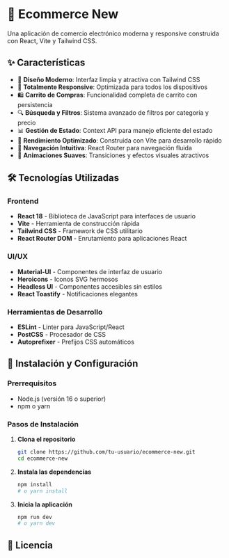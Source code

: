 # 🛒 Ecommerce New

Una aplicación de comercio electrónico moderna y responsive construida con React, Vite y Tailwind CSS.

## ✨ Características

- 🎨 **Diseño Moderno**: Interfaz limpia y atractiva con Tailwind CSS
- 📱 **Totalmente Responsive**: Optimizada para todos los dispositivos
- 🛍️ **Carrito de Compras**: Funcionalidad completa de carrito con persistencia
- 🔍 **Búsqueda y Filtros**: Sistema avanzado de filtros por categoría y precio
- 📊 **Gestión de Estado**: Context API para manejo eficiente del estado
- 🚀 **Rendimiento Optimizado**: Construida con Vite para desarrollo rápido
- 🎯 **Navegación Intuitiva**: React Router para navegación fluida
- 💫 **Animaciones Suaves**: Transiciones y efectos visuales atractivos

## 🛠️ Tecnologías Utilizadas

### Frontend

- **React 18** - Biblioteca de JavaScript para interfaces de usuario
- **Vite** - Herramienta de construcción rápida
- **Tailwind CSS** - Framework de CSS utilitario
- **React Router DOM** - Enrutamiento para aplicaciones React

### UI/UX

- **Material-UI** - Componentes de interfaz de usuario
- **Heroicons** - Iconos SVG hermosos
- **Headless UI** - Componentes accesibles sin estilos
- **React Toastify** - Notificaciones elegantes

### Herramientas de Desarrollo

- **ESLint** - Linter para JavaScript/React
- **PostCSS** - Procesador de CSS
- **Autoprefixer** - Prefijos CSS automáticos

## 🚀 Instalación y Configuración

### Prerrequisitos

- Node.js (versión 16 o superior)
- npm o yarn

### Pasos de Instalación

1. **Clona el repositorio**
   ```bash
   git clone https://github.com/tu-usuario/ecommerce-new.git
   cd ecommerce-new
   ```
2. **Instala las dependencias**

   ```bash
   npm install
   # o yarn install
   ```

3. **Inicia la aplicación**
   ```bash
   npm run dev
   # o yarn dev
   ```

## 📝 Licencia
